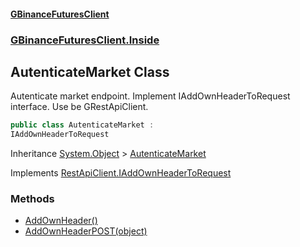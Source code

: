 #### [GBinanceFuturesClient](./index.md 'index')
### [GBinanceFuturesClient.Inside](./GBinanceFuturesClient-Inside.md 'GBinanceFuturesClient.Inside')
## AutenticateMarket Class
Autenticate market endpoint. Implement IAddOwnHeaderToRequest interface. Use be GRestApiClient.  
```csharp
public class AutenticateMarket :
IAddOwnHeaderToRequest
```
Inheritance [System.Object](https://docs.microsoft.com/en-us/dotnet/api/System.Object 'System.Object') &gt; [AutenticateMarket](./GBinanceFuturesClient-Inside-AutenticateMarket.md 'GBinanceFuturesClient.Inside.AutenticateMarket')  

Implements [RestApiClient.IAddOwnHeaderToRequest](https://docs.microsoft.com/en-us/dotnet/api/RestApiClient.IAddOwnHeaderToRequest 'RestApiClient.IAddOwnHeaderToRequest')  
### Methods
- [AddOwnHeader()](./GBinanceFuturesClient-Inside-AutenticateMarket-AddOwnHeader().md 'GBinanceFuturesClient.Inside.AutenticateMarket.AddOwnHeader()')
- [AddOwnHeaderPOST(object)](./GBinanceFuturesClient-Inside-AutenticateMarket-AddOwnHeaderPOST(object).md 'GBinanceFuturesClient.Inside.AutenticateMarket.AddOwnHeaderPOST(object)')
